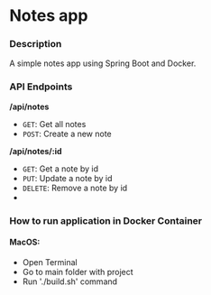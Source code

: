 # Notes app

### Description

A simple notes app using Spring Boot and Docker.

### API Endpoints

**/api/notes**
- <code>GET</code>: Get all notes
- <code>POST</code>: Create a new note

**/api/notes/:id**
- <code>GET</code>: Get a note by id
- <code>PUT</code>: Update a note by id
- <code>DELETE</code>: Remove a note by id
- 
### How to run application in Docker Container

#### MacOS:

- Open Terminal
- Go to main folder with project
- Run './build.sh' command